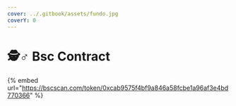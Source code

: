 ```yaml
---
cover: ../.gitbook/assets/fundo.jpg
coverY: 0
---
```


# 🕵♂ Bsc Contract

{% embed url="https://bscscan.com/token/0xcab9575f4bf9a846a58fcbe1a96af3e4bd770366" %}

